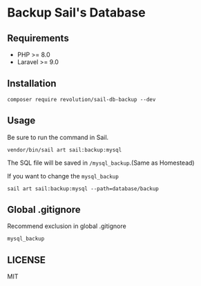 # Backup Sail's Database

## Requirements
- PHP >= 8.0
- Laravel >= 9.0

## Installation
```
composer require revolution/sail-db-backup --dev
```

## Usage
Be sure to run the command in Sail.
```
vendor/bin/sail art sail:backup:mysql
```

The SQL file will be saved in `/mysql_backup`.(Same as Homestead)

If you want to change the `mysql_backup`
```
sail art sail:backup:mysql --path=database/backup
```

## Global .gitignore
Recommend exclusion in global .gitignore

```
mysql_backup
```

## LICENSE
MIT
